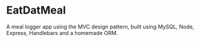 # EatDatMeal
A meal logger app using the MVC design pattern, built using MySQL, Node, Express, Handlebars and a homemade ORM.
